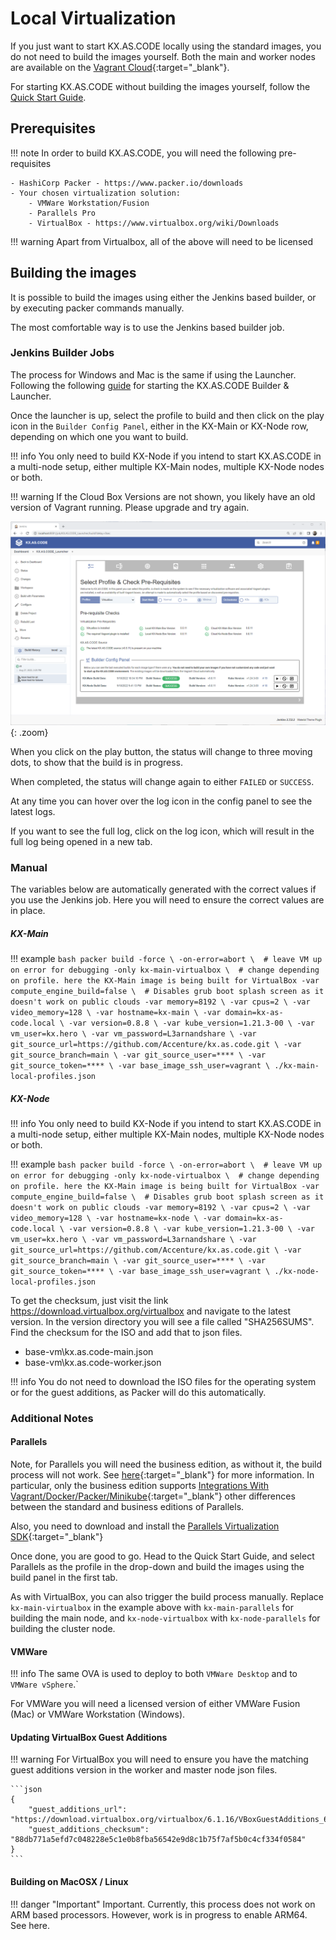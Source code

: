 # Local Virtualization

If you just want to start KX.AS.CODE locally using the standard images, you do not need to build the images yourself. Both the main and worker nodes are available on the [Vagrant Cloud](https://app.vagrantup.com/kxascode/){:target="\_blank"}.

For starting KX.AS.CODE without building the images yourself, follow the [Quick Start Guide](../../Quick-Start-Guide/).

## Prerequisites

!!! note
    In order to build KX.AS.CODE, you will need the following pre-requisites

    - HashiCorp Packer - https://www.packer.io/downloads
    - Your chosen virtualization solution:
        - VMWare Workstation/Fusion
        - Parallels Pro
        - VirtualBox - https://www.virtualbox.org/wiki/Downloads

!!! warning
    Apart from Virtualbox, all of the above will need to be licensed

## Building the images

It is possible to build the images using either the Jenkins based builder, or by executing packer commands manually.

The most comfortable way is to use the Jenkins based builder job.

### Jenkins Builder Jobs

The process for Windows and Mac is the same if using the Launcher. Following the following [guide](../../Deployment/Initial-Setup/) for starting the KX.AS.CODE Builder & Launcher.

Once the launcher is up, select the profile to build and then click on the play icon in the `Builder Config Panel`, either in the KX-Main or KX-Node row, depending on which one you want to build.

!!! info
    You only need to build KX-Node if you intend to start KX.AS.CODE in a multi-node setup, either multiple KX-Main nodes, multiple KX-Node nodes or both.

!!! warning
    If the Cloud Box Versions are not shown, you likely have an old version of Vagrant running. Please upgrade and try again.

![build_images](../assets/images/kx-as-code_configurator_select-profile.png){: .zoom}

When you click on the play button, the status will change to three moving dots, to show that the build is in progress.

When completed, the status will change again to either `FAILED` or `SUCCESS`.

At any time you can hover over the log icon in the config panel to see the latest logs.

If you want to see the full log, click on the log icon, which will result in the full log being opened in a new tab.


### Manual

The variables below are automatically generated with the correct values if you use the Jenkins job. Here you will need to ensure the correct values are in place.

##### KX-Main

!!! example
    ```bash
    packer build -force \
      -on-error=abort \  # leave VM up on error for debugging
      -only kx-main-virtualbox \  # change depending on profile. here the KX-Main image is being built for VirtualBox
      -var compute_engine_build=false \  # Disables grub boot splash screen as it doesn't work on public clouds
      -var memory=8192 \
      -var cpus=2 \
      -var video_memory=128 \
      -var hostname=kx-main \
      -var domain=kx-as-code.local \
      -var version=0.8.8 \
      -var kube_version=1.21.3-00 \
      -var vm_user=kx.hero \
      -var vm_password=L3arnandshare \
      -var git_source_url=https://github.com/Accenture/kx.as.code.git \
      -var git_source_branch=main \
      -var git_source_user=**** \
      -var git_source_token=**** \
      -var base_image_ssh_user=vagrant \
      ./kx-main-local-profiles.json
    ```

##### KX-Node

!!! info
    You only need to build KX-Node if you intend to start KX.AS.CODE in a multi-node setup, either multiple KX-Main nodes, multiple KX-Node nodes or both.

!!! example
    ```bash
    packer build -force \
      -on-error=abort \  # leave VM up on error for debugging
      -only kx-node-virtualbox \  # change depending on profile. here the KX-Main image is being built for VirtualBox
      -var compute_engine_build=false \  # Disables grub boot splash screen as it doesn't work on public clouds
      -var memory=8192 \
      -var cpus=2 \
      -var video_memory=128 \
      -var hostname=kx-node \
      -var domain=kx-as-code.local \
      -var version=0.8.8 \
      -var kube_version=1.21.3-00 \
      -var vm_user=kx.hero \
      -var vm_password=L3arnandshare \
      -var git_source_url=https://github.com/Accenture/kx.as.code.git \
      -var git_source_branch=main \
      -var git_source_user=**** \
      -var git_source_token=**** \
      -var base_image_ssh_user=vagrant \
      ./kx-node-local-profiles.json
    ```


To get the checksum, just visit the link https://download.virtualbox.org/virtualbox and navigate to the latest version. In the version directory you will see a file called "SHA256SUMS". Find the checksum for the ISO and add that to json files.

- base-vm\kx.as.code-main.json
- base-vm\kx.as.code-worker.json

!!! info
    You do not need to download the ISO files for the operating system or for the guest additions, as Packer will do this automatically.

### Additional Notes

#### Parallels

Note, for Parallels you will need the business edition, as without it, the build process will not work. See [here](https://www.packer.io/docs/builders/parallels){:target="\_blank"} for more information. In particular, only the business edition supports [Integrations With Vagrant/Docker/Packer/Minikube](https://www.parallels.com/eu/products/desktop/pro/){:target="\_blank"} other differences between the standard and business editions of Parallels.

Also, you need to download and install the [Parallels Virtualization SDK](https://www.parallels.com/products/business/download/#pdb-v17){:target="\_blank"}

Once done, you are good to go. Head to the Quick Start Guide, and select Parallels as the profile in the drop-down and build the images using the build panel in the first tab.

As with VirtualBox, you can also trigger the build process manually. Replace `kx-main-virtualbox` in the example above with `kx-main-parallels` for building the main node, and `kx-node-virtualbox` with `kx-node-parallels` for building the cluster node.


#### VMWare

!!! info
    The same OVA is used to deploy to both `VMWare Desktop` and to `VMWare vSphere`.`

For VMWare you will need a licensed version of either VMWare Fusion (Mac) or VMWare Workstation (Windows).


#### Updating VirtualBox Guest Additions

!!! warning
    For VirtualBox you will need to ensure you have the matching guest additions version in the worker and master node json files.

    ```json
    {
        "guest_additions_url": "https://download.virtualbox.org/virtualbox/6.1.16/VBoxGuestAdditions_6.1.16.iso",
        "guest_additions_checksum": "88db771a5efd7c048228e5c1e0b8fba56542e9d8c1b75f7af5b0c4cf334f0584"
    }
    ```


#### Building on MacOSX / Linux

!!! danger "Important"
    Important. Currently, this process does not work on ARM based processors. However, work is in progress to enable ARM64. See here.
